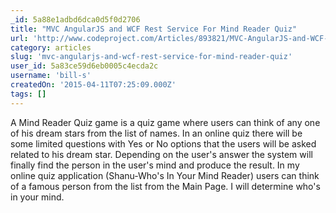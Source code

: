 ```yaml
---
_id: 5a88e1adbd6dca0d5f0d2706
title: "MVC AngularJS and WCF Rest Service For Mind Reader Quiz"
url: 'http://www.codeproject.com/Articles/893821/MVC-AngularJS-and-WCF-Rest-Service-For-Mind-Reader'
category: articles
slug: 'mvc-angularjs-and-wcf-rest-service-for-mind-reader-quiz'
user_id: 5a83ce59d6eb0005c4ecda2c
username: 'bill-s'
createdOn: '2015-04-11T07:25:09.000Z'
tags: []
---
```


A Mind Reader Quiz game is a quiz game where users can think of any one of his dream stars from the list of names. In an online quiz there will be some limited questions with Yes or No options that the users will be asked related to his dream star. Depending on the user's answer the system will finally find the person in the user's mind and produce the result. In my online quiz application (Shanu-Who's In Your Mind Reader) users can think of a famous person from the list from the Main Page. I will determine who's in your mind.
